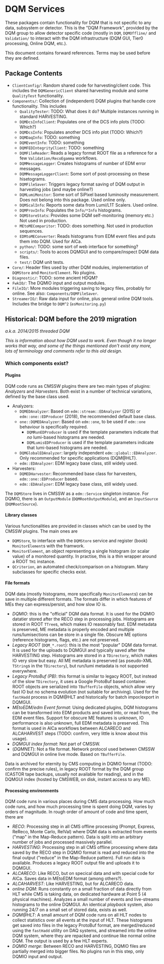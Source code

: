 DQM Services
============

These packages contain functionality for DQM that is not specific to any data, subsystem or detector. This is the "DQM Framework", provided by the DQM group to allow detector specific code (mostly in `DQM`, `DQMOffline/` and `Validation/` to interact with the DQM infrastructure (DQM GUI, Tier0 processing, Online DQM, etc.).

This document contains forward references. Terms may be used before they are defined.


Package Contents
----------------

- `ClientConfig/`: Random shared code for harvesting/client code. This includes the `DQMGenericClient` shared harvesting module and some `QualityTest` functionality.
- `Components/`: Collection of (independent) DQM plugins that handle core functionality. This includes
    - `QualityTester`: TODO: What does it do? Multiple instances running in standard HARVESTING.
    - `DQMDcsInfoClient`: Populates one of the DCS info plots (TODO: Which?)
    - `DQMDcsInfo`: Populates another DCS info plot (TODO: Which?)
    - `DQMDaqInfo`: TODO: something
    - `DQMEventInfo`: TODO: something
    - `DQMFEDIntegrityClient`: TODO: something
    - `DQMFileReader`: Reads a legacy format ROOT file as a reference for a few `Validation/RecoEgamma` workflows.
    - `DQMMessageLogger`: Creates histograms of number of EDM error messages.
    - `DQMMessageLoggerClient`: Some sort of post-processing on these hisetograms.
    - `DQMFileSaver`: Triggers legacy format saving of DQM output in harvesting jobs (and maybe online?)
    - `DQMLumiMonitor`: Some sort of SiPixel based luminosity measurement. Does not belong into this package. Used online only.
    - `DQMScalInfo`: Reports some data from Lumi/L1T Scalers. Used online.
    - `DQMProvInfo`: Populates the `Info/*Info` histograms.
    - `DQMStoreStats`: Provides some DQM self-monitoring (memory etc.) Not used in production.
    - `MEtoMEComparitor`: TODO: does something. Not used in production sequences.
    - `EDMtoMEConverter`: Reads histograms from EDM event files and puts them into DQM. Used for AlCa.
    - `python/`: TODO: some sort of web interface for something?
    - `scripts/`: Tools to acces DQMGUI and to compare/inspect DQM data files.
    - `test/`: DQM unit tests.
- `Core/`: Header files used by other DQM modules, implementation of `DQMStore` and `MonitorElement`. No plugins.
- `Diagnostic/`: TODO: some ancient HDQM?
- `FwkIO/`: The DQMIO input and output modules.
- `FileIO/`: More modules triggering saving to legacy files, probably for online. See also: `Components/DQMFileSaver`.
- `StreamerIO/`: Raw data input for online, plus general online DQM tools. Includes the bridge to `DQM^2` (`esMonitoring.py`)



Historical: DQM before the 2019 migration
-----------------------------------------

_a.k.a. 2014/2015 threaded DQM_

_This is information about how DQM used to work. Even though it no longer works that way, and some of the things mentioned don't exist any more, lots of terminology and comments refer to this old design._

### Which components exist?

#### Plugins

DQM code runs as CMSSW plugins there are two main types of plugins: *Analyzers* and *Harvesters*. Both exist in a number of technical variations, defined by the base class used.

- Analyzers:
    - `DQMEDAnalyzer`: Based on `edm::stream::EDAnalyzer` (2015) or `edm::one::EDProducer` (2018), the recommended default base class.
    - `one::DQMEDAnalyzer`: Based on `edm::one`, to be used if `edm::one` behaviour is specifically required.
        - `DQMRunEDProducer` is used if the template parameters indicate that *no* lumi-based histograms are needed.
        - `DQMLumisEDProducer` is used if the template parameters indicate that lumi-based histograms are needed.
    - `DQMGlobalEDAnalyzer`: largely independent `edm::global::EDAnalyzer`. Only recommended for specific applications (DQM@HLT).
    - `edm::EDAnalyzer`: EDM legacy base class, still widely used.
- Harvesters:
    - `DQMEDHarvester`: Recommended base class for harvesters, `edm::one::EDProducer` based.
    - `edm::EDAnalyzer`: EDM legacy base class, still widely used.

The `DQMStore` lives in CMSSW as a `edm::Service` singleton instance. For DQMIO, there is an `OutputModule` (`DQMRootOutputModule`), and an `InputSource` (`DQMRootSource`). 

#### Library classes

Various functionalities are provided in classes which can be used by the CMSSW plugins. The main ones are

- `DQMStore`, to interface with the `DQMStore` service and register (book) `MonitorElement`s with the framwork.
- `MonitorElement`, an object representing a single histogram (or scalar value) of a monitored quantity. In practise, this is a thin wrapper around a ROOT `TH1` instance.
- `QCriterion`, an automated check/comparison on a histogram. Many subclasses for specific checks exist.

#### File formats

DQM data (mostly histograms, more specifically `MonitorElement`s) can be save in multiple different formats. The formats differ in which features of MEs they can express/persist, and how slow IO is.

- _DQMIO_: this is the "official" DQM data format. It is used for the DQMIO datatier stored after the RECO step in processing jobs. Histograms are stored in ROOT `TTree`s, which makes IO reasonably fast. EDM metadata is preserved, ME metadata is properly encoded and multiple runs/lumisections can be store in a single file. Obscure ME options (reference histograms, flags, etc.) are not preserved.
- _Legacy ROOT_ (`DQM_*.root`): this is the most "popular" DQM data format. It is used for the uploads to DQMGUI and typically saved after the HARVESTING step. Histograms are stored in a `TDirectory`, which makes IO very slow but easy. All ME metadata is preserved (as pseudo-XML `TString`s in the `TDirectory`), but run/lumi metadata is not supported everywhere.
- _Legacy ProtoBuf (PB)_: this format is similar to legacy ROOT, but instead of the slow `TDirectory`, it uses a Google ProtoBuf based container. ROOT objects are serialized into `TBufferFile` objects, which allow very fast IO but no schema evolution (not suitable for archiving). Used for the `fastHadd` process in DQM@HLT and historically for batch impor/export in DQMGUI.
- _MEtoEDM/edm Event format_: Using dedicated plugins, DQM histograms can be transformed into EDM products and saved into, or read from, the EDM event files. Support for obscure ME features is unknown, IO performance is also unknown, full EDM metadata is preserved. This format is used in AlCa workflows between ALCARECO and ALCAHARVEST steps (TODO: confirm, very little is know about this usage).
- _DQMGUI index format_: Not part of CMSSW. 
- (_DQMNET_): Not a file format. Network protocol used between CMSSW and DQMGUI in online live mode. Based on `TBufferFile`.

Data is archived for eternity by CMS computing in DQMIO format (TODO: confirm the precise rules), in legacy ROOT format by the DQM group (CASTOR tape backups, usually not available for reading), and in the DQMGUI index (hosted by CMSWEB, on disk, instant access to any ME).

#### Processing environments

DQM code runs in various places during CMS data processing. How much code runs, and how much processing time is spent doing DQM, varies by orders of magnitude. In rough order of amount of code and time spent, there are

- _RECO_: Processing step in all CMS offline processing (Prompt, Express, ReReco, Monte Carlo, RelVal) where DQM data is extracted from events ("map" in the Map-Reduce pattern). Data is split into an arbitrary number of jobs and processed massively parallel.
- _HARVESTING_: Processing step in all CMS offline processing where data saved by the RECO step in DQMIO format is read and reduced into the final output ("reduce" in the Map-Reduce pattern). Full run data is available. Produces a legacy ROOT output file and uploads it to DQMGUI.
- _ALCARECO_: Like RECO, but on specical data and with special code for AlCa. Saves data in MEtoEDM format (among others?).
- _ALCAHARVEST_: Like HARVESTING, but for ALCARECO data.
- _online DQM_: Runs constantly on a small fraction of data directly from HLT while CMS is taking data, on dedicated hardware at Point 5 (4 physical machines). Analyzes a small number of events and live-streams histograms to the online DQMGUI. An identical _playback_ system, also running 24/7 on a small set of stored data, exists as well. 
- _DQM@HLT_: A small amount of DQM code runs on all HLT nodes to collect statistics over all events at the input of HLT. These histograms get saved into files in the legacy ProtoBuf format, are merged/reduced using the `fastHadd` utility on DAQ systems, and streamed into the online DQM system, where they are repacked and continue like normal online DQM. The output is used by a few HLT experts.
- _DQMIO merge_: Between RECO and HARVESTING, DQMIO files are partially merged into bigger files. No plugins run in this step, only DQMIO input and output.




